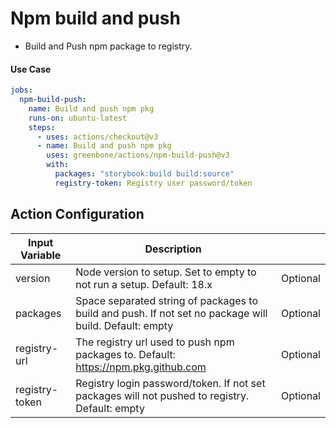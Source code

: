 # Npm build and push

- Build and Push npm package to registry.

#### Use Case

```yaml
jobs:
  npm-build-push:
    name: Build and push npm pkg
    runs-on: ubuntu-latest
    steps:
      - uses: actions/checkout@v3
      - name: Build and push npm pkg
        uses: greenbone/actions/npm-build-push@v3
        with:
          packages: "storybook:build build:source"
          registry-token: Registry user password/token
```

## Action Configuration

| Input Variable          | Description                                                                                   |          |
|-------------------------|-----------------------------------------------------------------------------------------------|----------|
| version        | Node version to setup. Set to empty to not run a setup. Default: 18.x                                  | Optional |
| packages       | Space separated string of packages to build and push. If not set no package will build. Default: empty | Optional |
| registry-url   | The registry url used to push npm packages to. Default: https://npm.pkg.github.com                     | Optional |
| registry-token | Registry login password/token. If not set packages will not pushed to registry. Default: empty         | Optional |
